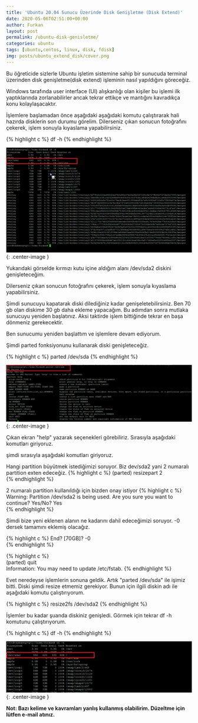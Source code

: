 ```yaml
---
title: 'Ubuntu 20.04 Sunucu Üzerinde Disk Genişletme (Disk Extend)'
date: 2020-05-06T02:51:00+00:00
author: Furkan
layout: post
permalink: /ubuntu-disk-genisletme/
categories: ubuntu
tags: [ubuntu,centos, linux, disk, fdisk]
img: posts/ubuntu_extend_disk/cover.png
---
```


Bu öğreticide sizlerle Ubuntu işletim sistemine sahip bir sunucuda terminal üzerinden disk genişletme(disk extend) işleminin nasıl yapıldığını göreceğiz.

Windows tarafında user interface (UI) alışkanlığı olan kişiler bu işlemi ilk yaptıklarında zorlanabilirler ancak tekrar ettikçe ve mantığını kavradıkça konu kolaylaşacaktır.

İşlemlere başlamadan önce aşağıdaki aşağıdaki komutu çalıştırarak hali hazırda disklerin son durumu görelim. 
Dilerseniz çıkan sonucun fotoğrafını çekerek, işlem sonuyla kıyaslama yapabilirsiniz.

{% highlight c %}
df -h
{% endhighlight %}

![Picture description](/assets/img/posts/ubuntu_extend_disk/df-h.png){: .center-image }

Yukarıdaki görselde kırmızı kutu içine aldığım alanı /dev/sda2 diskini genişleteceğim.

Dilerseniz çıkan sonucun fotoğrafını çekerek, işlem sonuyla kıyaslama yapabilirsiniz.

Şimdi sunucuyu kapatarak diski dilediğiniz kadar genişeletebilirsiniz. Ben 70 gb olan diskime 30 gb daha ekleme yapacağım.
Bu adımdan sonra mutlaka sunucuyu yeniden başlatınız. Aksi taktirde işlem bittiğinde tekrar en başa dönmeniz gerekecektir.

Ben sunucumu yeniden başlattım ve işlemlere devam ediyorum.

Şimdi parted fonksiyonunu kullanarak diski genişleteceğiz.

{% highlight c %}
parted /dev/sda
{% endhighlight %}

![Picture description](/assets/img/posts/ubuntu_extend_disk/parted.png){: .center-image }

Çıkan ekran "help" yazarak seçenekleri görebiliriz. 
Sırasıyla aşağıdaki komutları giriyoruz. 


şimdi sırasıyla aşağıdaki komutları giriyoruz.

Hangi partition büyütmek istediğimizi soruyor. Biz dev/sda2 yani 2 numaralı partition exten edeceğiz.
{% highlight c %}
(parted) resizepart 2                                                  
{% endhighlight %}

2 numaralı partition kullanıldığı için bizden onay istiyor 
{% highlight c %}
Warning: Partition /dev/sda2 is being used. Are you sure you want to continue?
Yes/No? Yes                                                            
{% endhighlight %}

Şimdi bize yeni eklenen alanın ne kadarını dahil edeceğimizi soruyor.
-0 dersek tamamını eklemiş olacağız.

{% highlight c %}
End?  [70GB]? -0                                                      
{% endhighlight %}

{% highlight c %}                                                   
(parted) quit                                                          
Information: You may need to update /etc/fstab.
{% endhighlight %}


Evet neredeyse işlemlerin sonuna geldik. Artık "parted /dev/sda" ile işimiz bitti.
Diski şimdi resize etmemiz gerekiyor. Bunun için ilgili diskin adı ile aşağıdaki komutu çalıştırıyorum. 

{% highlight c %}
resize2fs /dev/sda2
{% endhighlight %}

İşlemler bu kadar şuanda diskiniz genişledi. Görmek için tekrar df -h komutunu çalıştırıyorum.

{% highlight c %}
df -h
{% endhighlight %}

![Picture description](/assets/img/posts/ubuntu_extend_disk/new-df-h.png){: .center-image }


<b>Not: Bazı kelime ve kavramları yanlış kullanmış olabilirim. Düzeltme için lütfen e-mail atınız.<b>